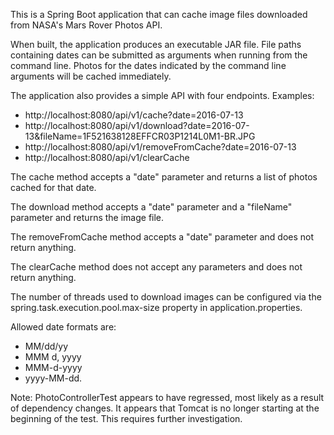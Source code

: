 This is a Spring Boot application that can cache image files
downloaded from NASA's Mars Rover Photos API.

When built, the application produces an executable JAR file.
File paths containing dates can be submitted as arguments when running
from the command line. Photos for the dates indicated by the command line
arguments will be cached immediately.

The application also provides a simple API with four endpoints.
Examples:
* http://localhost:8080/api/v1/cache?date=2016-07-13
* http://localhost:8080/api/v1/download?date=2016-07-13&fileName=1F521638128EFFCR03P1214L0M1-BR.JPG
* http://localhost:8080/api/v1/removeFromCache?date=2016-07-13
* http://localhost:8080/api/v1/clearCache

The cache method accepts a "date" parameter and returns a list of
photos cached for that date.

The download method accepts a "date" parameter and a "fileName"
parameter and returns the image file.
 
The removeFromCache method accepts a "date" parameter and does not return anything.

The clearCache method does not accept any parameters and does not return anything.

The number of threads used to download images can be configured
via the spring.task.execution.pool.max-size property in
application.properties.

Allowed date formats are:
* MM/dd/yy
* MMM d, yyyy
* MMM-d-yyyy
* yyyy-MM-dd.

Note: PhotoControllerTest appears to have regressed,
most likely as a result of dependency changes. It appears
that Tomcat is no longer starting at the beginning
of the test. This requires further investigation.